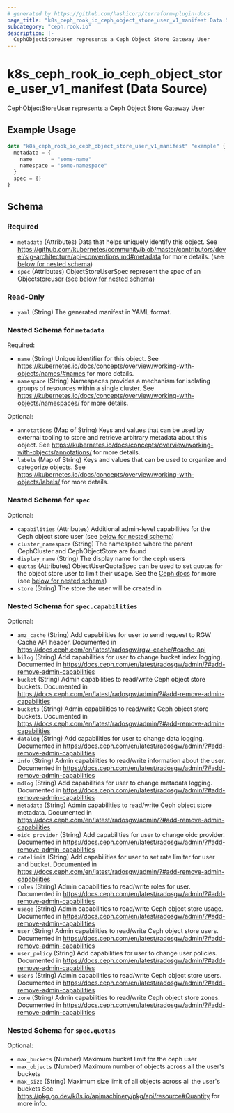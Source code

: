 ```yaml
---
# generated by https://github.com/hashicorp/terraform-plugin-docs
page_title: "k8s_ceph_rook_io_ceph_object_store_user_v1_manifest Data Source - terraform-provider-k8s"
subcategory: "ceph.rook.io"
description: |-
  CephObjectStoreUser represents a Ceph Object Store Gateway User
---
```


# k8s_ceph_rook_io_ceph_object_store_user_v1_manifest (Data Source)

CephObjectStoreUser represents a Ceph Object Store Gateway User

## Example Usage

```terraform
data "k8s_ceph_rook_io_ceph_object_store_user_v1_manifest" "example" {
  metadata = {
    name      = "some-name"
    namespace = "some-namespace"
  }
  spec = {}
}
```

<!-- schema generated by tfplugindocs -->
## Schema

### Required

- `metadata` (Attributes) Data that helps uniquely identify this object. See https://github.com/kubernetes/community/blob/master/contributors/devel/sig-architecture/api-conventions.md#metadata for more details. (see [below for nested schema](#nestedatt--metadata))
- `spec` (Attributes) ObjectStoreUserSpec represent the spec of an Objectstoreuser (see [below for nested schema](#nestedatt--spec))

### Read-Only

- `yaml` (String) The generated manifest in YAML format.

<a id="nestedatt--metadata"></a>
### Nested Schema for `metadata`

Required:

- `name` (String) Unique identifier for this object. See https://kubernetes.io/docs/concepts/overview/working-with-objects/names/#names for more details.
- `namespace` (String) Namespaces provides a mechanism for isolating groups of resources within a single cluster. See https://kubernetes.io/docs/concepts/overview/working-with-objects/namespaces/ for more details.

Optional:

- `annotations` (Map of String) Keys and values that can be used by external tooling to store and retrieve arbitrary metadata about this object. See https://kubernetes.io/docs/concepts/overview/working-with-objects/annotations/ for more details.
- `labels` (Map of String) Keys and values that can be used to organize and categorize objects. See https://kubernetes.io/docs/concepts/overview/working-with-objects/labels/ for more details.


<a id="nestedatt--spec"></a>
### Nested Schema for `spec`

Optional:

- `capabilities` (Attributes) Additional admin-level capabilities for the Ceph object store user (see [below for nested schema](#nestedatt--spec--capabilities))
- `cluster_namespace` (String) The namespace where the parent CephCluster and CephObjectStore are found
- `display_name` (String) The display name for the ceph users
- `quotas` (Attributes) ObjectUserQuotaSpec can be used to set quotas for the object store user to limit their usage. See the [Ceph docs](https://docs.ceph.com/en/latest/radosgw/admin/?#quota-management) for more (see [below for nested schema](#nestedatt--spec--quotas))
- `store` (String) The store the user will be created in

<a id="nestedatt--spec--capabilities"></a>
### Nested Schema for `spec.capabilities`

Optional:

- `amz_cache` (String) Add capabilities for user to send request to RGW Cache API header. Documented in https://docs.ceph.com/en/latest/radosgw/rgw-cache/#cache-api
- `bilog` (String) Add capabilities for user to change bucket index logging. Documented in https://docs.ceph.com/en/latest/radosgw/admin/?#add-remove-admin-capabilities
- `bucket` (String) Admin capabilities to read/write Ceph object store buckets. Documented in https://docs.ceph.com/en/latest/radosgw/admin/?#add-remove-admin-capabilities
- `buckets` (String) Admin capabilities to read/write Ceph object store buckets. Documented in https://docs.ceph.com/en/latest/radosgw/admin/?#add-remove-admin-capabilities
- `datalog` (String) Add capabilities for user to change data logging. Documented in https://docs.ceph.com/en/latest/radosgw/admin/?#add-remove-admin-capabilities
- `info` (String) Admin capabilities to read/write information about the user. Documented in https://docs.ceph.com/en/latest/radosgw/admin/?#add-remove-admin-capabilities
- `mdlog` (String) Add capabilities for user to change metadata logging. Documented in https://docs.ceph.com/en/latest/radosgw/admin/?#add-remove-admin-capabilities
- `metadata` (String) Admin capabilities to read/write Ceph object store metadata. Documented in https://docs.ceph.com/en/latest/radosgw/admin/?#add-remove-admin-capabilities
- `oidc_provider` (String) Add capabilities for user to change oidc provider. Documented in https://docs.ceph.com/en/latest/radosgw/admin/?#add-remove-admin-capabilities
- `ratelimit` (String) Add capabilities for user to set rate limiter for user and bucket. Documented in https://docs.ceph.com/en/latest/radosgw/admin/?#add-remove-admin-capabilities
- `roles` (String) Admin capabilities to read/write roles for user. Documented in https://docs.ceph.com/en/latest/radosgw/admin/?#add-remove-admin-capabilities
- `usage` (String) Admin capabilities to read/write Ceph object store usage. Documented in https://docs.ceph.com/en/latest/radosgw/admin/?#add-remove-admin-capabilities
- `user` (String) Admin capabilities to read/write Ceph object store users. Documented in https://docs.ceph.com/en/latest/radosgw/admin/?#add-remove-admin-capabilities
- `user_policy` (String) Add capabilities for user to change user policies. Documented in https://docs.ceph.com/en/latest/radosgw/admin/?#add-remove-admin-capabilities
- `users` (String) Admin capabilities to read/write Ceph object store users. Documented in https://docs.ceph.com/en/latest/radosgw/admin/?#add-remove-admin-capabilities
- `zone` (String) Admin capabilities to read/write Ceph object store zones. Documented in https://docs.ceph.com/en/latest/radosgw/admin/?#add-remove-admin-capabilities


<a id="nestedatt--spec--quotas"></a>
### Nested Schema for `spec.quotas`

Optional:

- `max_buckets` (Number) Maximum bucket limit for the ceph user
- `max_objects` (Number) Maximum number of objects across all the user's buckets
- `max_size` (String) Maximum size limit of all objects across all the user's buckets See https://pkg.go.dev/k8s.io/apimachinery/pkg/api/resource#Quantity for more info.
